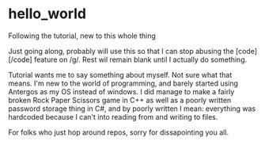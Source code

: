 hello_world
===========

Following the tutorial, new to this whole thing

Just going along, probably will use this so that I can stop abusing the [code][/code] feature on /g/.
Rest wil remain blank until I actually do something.

Tutorial wants me to say something about myself. Not sure what that means. I'm new to the world of programming, and barely
started using Antergos as my OS instead of windows. I did manage to make a fairly broken Rock Paper Scissors game in C++ as
well as a poorly written password storage thing in C#, and by poorly written I mean: everything was hardcoded because I
can't into reading from and writing to files. 

For folks who just hop around repos, sorry for dissapointing you all.
